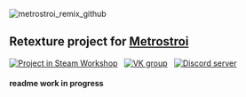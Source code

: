 ![metrostroi_remix_github](https://github.com/fedotdev/metrostroi_textures_remix/assets/44346544/714ab23e-3ade-4070-aec0-0671ca5a117d)
## Retexture project for [Metrostroi](https://github.com/metrostroi-repo/MetrostroiAddon)

[![Project in Steam Workshop](https://github.com/fedotdev/metrostroi_textures_remix/assets/44346544/24313303-cf6b-46f8-a39d-0e017fedb23d)](youtube.com/watch?v=VTbpfj0GQu8)
 
[![VK group](https://github.com/fedotdev/metrostroi_textures_remix/assets/44346544/d4158296-df2c-4ee1-9ce6-1900a88a34f9)](https://vk.com/metropack)
 
[![Discord server](https://github.com/fedotdev/metrostroi_textures_remix/assets/44346544/fc86681b-b06b-4d54-892d-24ecca2087c3)](https://discord.gg/qVrAcu5mMy)

#### readme work in progress
